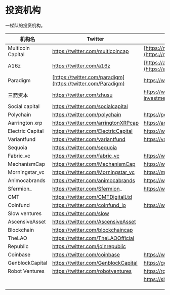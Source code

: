 # 投资机构

一梯队的投资机构。

| 机构名 | Twitter | 已投项目查看 |
| --- | --- | --- |
| Multicoin Capital | https://twitter.com/multicoincap | [https://multicoin.capital/portfolio/](https://multicoin.capital/) |
| A16z | https://twitter.com/a16z | [https://a16z.com/portfolio/#seed,crypto](https://a16z.com/) |
| Paradigm | [https://twitter.com/paradigm](https://twitter.com/Paradigm) | https://www.paradigm.xyz/ |
| 三箭资本 | https://twitter.com/zhusu | https://www.threearrowscap.com/select-investments/ |
| Social capital | https://twitter.com/socialcapital |  |
| Polychain | https://twitter.com/polychain | https://polychain.capital/ |
| Aarrington xrp | https://twitter.com/arringtonXRPcap | https://arringtonxrpcapital.com/ |
| Electric Capital | https://twitter.com/ElectricCapital | https://www.electriccapital.com/careers |
| Variantfund | https://twitter.com/variantfund | https://variant.fund/portfolio |
| Sequoia | https://twitter.com/sequoia |  |
| Fabric_vc | https://twitter.com/fabric_vc | https://www.fabric.vc/#projects |
| MechanismCap | https://twitter.com/MechanismCap | https://www.mechanism.capital/ |
| Morningstar_vc | https://twitter.com/Morningstar_vc | https://morningstar.ventures/ |
| Animocabrands | https://twitter.com/animocabrands | https://www.animocabrands.com/ |
| Sfermion\_ | https://twitter.com/Sfermion_ | https://www.sfermion.io/ |
| CMT | https://twitter.com/CMTDigitalLtd |  |
| Coinfund | https://twitter.com/coinfund_io | https://www.coinfund.io/portfolio |
| Slow ventures | https://twitter.com/slow |  |
| AscensiveAsset | https://twitter.com/AscensiveAsset |  |
| Blockchain | https://twitter.com/blockchaincap |  |
| TheLAO | https://twitter.com/TheLAOOfficial |  |
| Republic | https://twitter.com/joinrepublic |  |
| Coinbase | https://twitter.com/coinbase | https://www.coinbase.com/ja/ventures |
| GenblockCapital | https://twitter.com/GenblockCapital | https://genblock.capital/portfolio |
| Robot Ventures | https://twitter.com/robotventures | https://robvc.com/ |
|  |  | https://shima.capital/companies/ |
|  |  |  |
|  |  |  |
|  |  |  |
